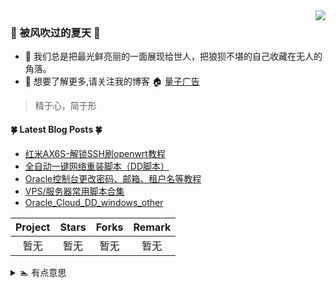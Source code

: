 <img align="right" src="https://github-readme-stats.vercel.app/api?username=aixiu&show_icons=true&icon_color=CE1D2D&text_color=718096&bg_color=ffffff&hide_title=true&locale=cn"/>

### :frog: 被风吹过的夏天 :frog:

- :mushroom: 我们总是把最光鲜亮丽的一面展现给世人，把狼狈不堪的自己收藏在无人的角落。
- :rainbow: 想要了解更多,请关注我的博客 :house: [量子广告](http://blog.ynxiu.com/)

> 精于心，简于形

#### :four_leaf_clover: Latest Blog Posts :four_leaf_clover:

<!-- BLOG-POST-LIST:START -->
- [红米AX6S-解锁SSH刷openwrt教程](http://blog.ynxiu.com/aixiu/22c58336.html)
- [全自动一键网络重装脚本（DD脚本）](http://blog.ynxiu.com/aixiu/86927d5.html)
- [Oracle控制台更改密码、邮箱、租户名等教程](http://blog.ynxiu.com/aixiu/759b51dc.html)
- [VPS/服务器常用脚本合集](http://blog.ynxiu.com/aixiu/cc0ad38f.html)
- [Oracle_Cloud_DD_windows_other](http://blog.ynxiu.com/aixiu/9ec48eaf.html)
<!-- BLOG-POST-LIST:END -->

| Project | Stars | Forks | Remark |
| :-----: | :---: | :---: | :----: |
| 暂无 | 暂无 | 暂无 | 暂无 |

<details>
<summary>🏊 有点意思</summary>
暂无
</details>
